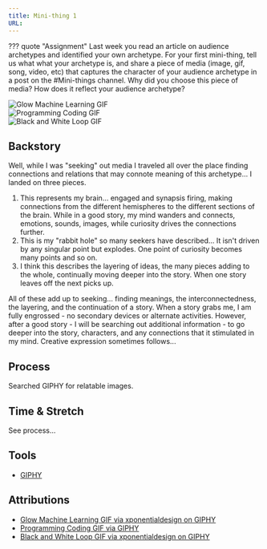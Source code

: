 ```yaml
---
title: Mini-thing 1
URL:
---
```


??? quote "Assignment"
    Last week you read an article on audience archetypes and identified your own archetype. For your first mini-thing, tell us what what your archetype is, and share a piece of media (image, gif, song, video, etc) that captures the character of your audience archetype in a post on the #Mini-things channel. Why did you choose this piece of media? How does it reflect your audience archetype?

<div class="aspect-ratio aspect-ratio--square">
  <img class="aspect-ratio--content" src="../assets/2021-02-13-INTE-5340-GIPHY-1.gif" title="Glow Machine Learning GIF"></img>
</div>

<div class="aspect-ratio aspect-ratio--square">
  <img class="aspect-ratio--content" src="../assets/2021-02-13-INTE-5340-GIPHY-2.gif" title="Programming Coding GIF"></img>
</div>

<div class="aspect-ratio aspect-ratio--square">
  <img class="aspect-ratio--content" src="../assets/2021-02-13-INTE-5340-GIPHY-3.gif" title="Black and White Loop GIF"></img>
</div>

## Backstory

Well, while I was "seeking" out media I traveled all over the place finding connections and relations that may connote meaning of this archetype... I landed on three pieces.

1.  This represents my brain... engaged and synapsis firing, making connections from the different hemispheres to the different sections of the brain. While in a good story, my mind wanders and connects, emotions, sounds, images, while curiosity drives the connections further.
2.  This is my "rabbit hole" so many seekers have described... It isn't driven by any singular point but explodes. One point of curiosity becomes many points and so on.
3.  I think this describes the layering of ideas, the many pieces adding to the whole, continually moving deeper into the story. When one story leaves off the next picks up.

All of these add up to seeking... finding meanings, the interconnectedness, the layering, and the continuation of a story. When a story grabs me, I am fully engrossed - no secondary devices or alternate activities. However, after a good story - I will be searching out additional information - to go deeper into the story, characters, and any connections that it stimulated in my mind. Creative expression sometimes follows...

## Process

Searched GIPHY for relatable images.

## Time & Stretch

See process...

## Tools

-   [GIPHY](https://giphy.com)

## Attributions

-   [Glow Machine Learning GIF via xponentialdesign on GIPHY](https://media.giphy.com/media/PjJ1cLHqLEveXysGDB/giphy.gif)
-   [Programming Coding GIF via GIPHY](https://media.giphy.com/media/zgduo4kWRRDVK/source.gif)
-   [Black and White Loop GIF via xponentialdesign on GIPHY](https://media.giphy.com/media/WyshJ2RT2kiRpWrb2F/giphy.gif)
